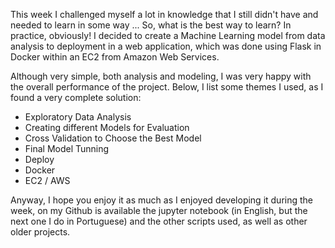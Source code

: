 This week I challenged myself a lot in knowledge that I still didn't have and needed to learn in some way ... So, what is the best way to learn? In practice, obviously! I decided to create a Machine Learning model from data analysis to deployment in a web application, which was done using Flask in Docker within an EC2 from Amazon Web Services.

Although very simple, both analysis and modeling, I was very happy with the overall performance of the project. Below, I list some themes I used, as I found a very complete solution:

- Exploratory Data Analysis
- Creating different Models for Evaluation
- Cross Validation to Choose the Best Model
- Final Model Tunning
- Deploy
- Docker
- EC2 / AWS

Anyway, I hope you enjoy it as much as I enjoyed developing it during the week, on my Github is available the jupyter notebook (in English, but the next one I do in Portuguese) and the other scripts used, as well as other older projects.
